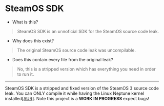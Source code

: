 # SteamOS SDK
- What is this?
> SteamOS SDK is an unnoficial SDK for the SteamOS source code leak.
- Why does this exist?
> The original SteamOS source code leak was uncompilable.
- Does this contain every file from the original leak?
> No, this is a stripped version which has everything you need in order to run it.
---
SteamOS SDK is a stripped and fixed version of the SteamOS 3 source code leak. You can ONLY compile it
while having the Linux Neptune kernel installed[[AUR]](https://aur.archlinux.org/packages/linux-neptune-65).
Note this project is a **WORK IN PROGRESS** expect bugs!
